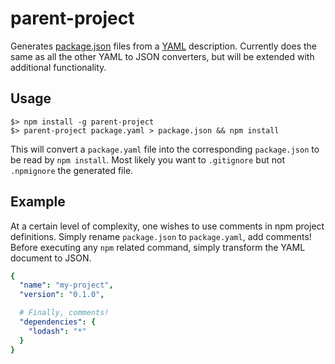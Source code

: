 # parent-project

Generates [package.json](https://docs.npmjs.com/files/package.json) files from a
[YAML](http://yaml.org/) description. Currently does the same as all the other
YAML to JSON converters, but will be extended with additional functionality.


## Usage

```
$> npm install -g parent-project
$> parent-project package.yaml > package.json && npm install
```

This will convert a `package.yaml` file into the corresponding `package.json` to
be read by `npm install`. Most likely you want to `.gitignore` but not
`.npmignore` the generated file.


## Example

At a certain level of complexity, one wishes to use comments in npm project
definitions. Simply rename `package.json` to `package.yaml`, add comments!
Before executing any `npm` related command, simply transform the YAML document
to JSON.

```yaml
{
  "name": "my-project",
  "version": "0.1.0",

  # Finally, comments!
  "dependencies": {
    "lodash": "*"
  }
}
```

